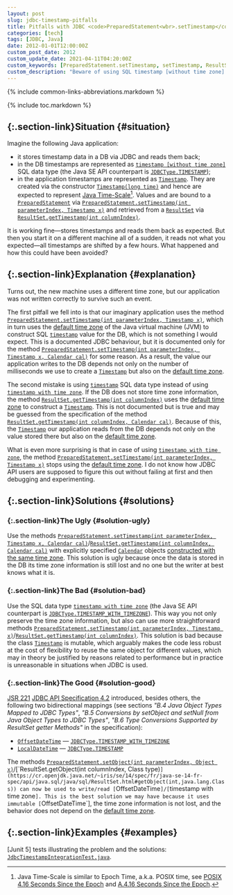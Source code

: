 ```yaml
---
layout: post
slug: jdbc-timestamp-pitfalls
title: Pitfalls with JDBC <code>PreparedStatement<wbr>.setTimestamp</code>/<wbr><code>ResultSet<wbr>.getTimestamp</code>
categories: [tech]
tags: [JDBC, Java]
date: 2012-01-01T12:00:00Z
custom_post_date: 2012
custom_update_date: 2021-04-11T04:20:00Z
custom_keywords: [PreparedStatement.setTimestamp, setTimestamp, ResultSet.getTimestamp, getTimestamp, timestamp, time zone, timezone, timestamp without time zone, timestamp with time zone, OffsetDateTime, LocalDateTime, PreparedStatement.setObject, setObject, ResultSet.getObject, getObject]
custom_description: "Beware of using SQL timestamp [without time zone] as you may not only loose time zone information but also make your application behavior dependent on the machine time zone."
---
```

{% include common-links-abbreviations.markdown %}

[`timestamp with time zone`]: <https://www.postgresql.org/docs/current/datatype-datetime.html>
[default time zone]: <https://cr.openjdk.java.net/~iris/se/14/spec/fr/java-se-14-fr-spec/api/java.base/java/util/TimeZone.html#getDefault()>
[`Timestamp`]: <https://cr.openjdk.java.net/~iris/se/14/spec/fr/java-se-14-fr-spec/api/java.sql/java/sql/Timestamp.html>
[`OffsetDateTime`]: <https://cr.openjdk.java.net/~iris/se/14/spec/fr/java-se-14-fr-spec/api/java.base/java/time/OffsetDateTime.html>
[`JDBCType.TIMESTAMP`]: <https://cr.openjdk.java.net/~iris/se/14/spec/fr/java-se-14-fr-spec/api/java.sql/java/sql/JDBCType.html#TIMESTAMP>
[`JDBCType.TIMESTAMP_WITH_TIMEZONE`]: <https://cr.openjdk.java.net/~iris/se/14/spec/fr/java-se-14-fr-spec/api/java.sql/java/sql/JDBCType.html#TIMESTAMP_WITH_TIMEZONE>
[`PreparedStatement.setTimestamp(int parameterIndex, Timestamp x)`]: <https://cr.openjdk.java.net/~iris/se/14/spec/fr/java-se-14-fr-spec/api/java.sql/java/sql/PreparedStatement.html#setTimestamp(int,java.sql.Timestamp)>
[`PreparedStatement.setTimestamp(int parameterIndex, Timestamp x, Calendar cal)`]: <https://cr.openjdk.java.net/~iris/se/14/spec/fr/java-se-14-fr-spec/api/java.sql/java/sql/PreparedStatement.html#setTimestamp(int,java.sql.Timestamp,java.util.Calendar)>
[`ResultSet.getTimestamp(int columnIndex)`]: <https://cr.openjdk.java.net/~iris/se/14/spec/fr/java-se-14-fr-spec/api/java.sql/java/sql/ResultSet.html#getTimestamp(int)>
[`ResultSet.getTimestamp(int columnIndex, Calendar cal)`]: <https://cr.openjdk.java.net/~iris/se/14/spec/fr/java-se-14-fr-spec/api/java.sql/java/sql/ResultSet.html#getTimestamp(int,java.util.Calendar)>

{% include toc.markdown %}

## [](#situation){:.section-link}Situation {#situation}

Imagine the following Java application:
* it stores timestamp data in a DB via JDBC and reads them back;
* in the DB timestamps are represented as [`timestamp [without time zone]`](https://www.postgresql.org/docs/current/datatype-datetime.html) SQL data type
(the Java SE API counterpart is [`JDBCType.TIMESTAMP`]);
* in the application timestamps are represented as [`Timestamp`].
They are created via the constructor [`Timestamp(long time)`](https://cr.openjdk.java.net/~iris/se/14/spec/fr/java-se-14-fr-spec/api/java.sql/java/sql/Timestamp.html#%3Cinit%3E(long))
and hence are expected to represent [Java Time-Scale](https://cr.openjdk.java.net/~iris/se/14/spec/fr/java-se-14-fr-spec/api/java.base/java/time/Instant.html)[^1].
Values and are bound to a [`PreparedStatement`](https://cr.openjdk.java.net/~iris/se/14/spec/fr/java-se-14-fr-spec/api/java.sql/java/sql/PreparedStatement.html)
via [`PreparedStatement.setTimestamp(int parameterIndex, Timestamp x)`]
and retrieved from a [`ResultSet`](https://cr.openjdk.java.net/~iris/se/14/spec/fr/java-se-14-fr-spec/api/java.sql/java/sql/ResultSet.html)
via [`ResultSet.getTimestamp(int columnIndex)`].

It is working fine&mdash;stores timestamps and reads them back as expected. But then you start it on a different machine all of a sudden,
it reads not what you expected&mdash;all timestamps are shifted by a few hours. What happened and how this could have been avoided?

## [](#explanation){:.section-link}Explanation {#explanation}
Turns out, the new machine uses a different time zone, but our application was not written correctly to survive such an event. 

The first pitfall we fell into is that our imaginary application uses the method
[`PreparedStatement.setTimestamp(int parameterIndex, Timestamp x)`],
which in turn uses the [default time zone] of the Java virtual machine (JVM) to construct SQL [`timestamp`](https://www.postgresql.org/docs/current/datatype-datetime.html) value for the DB,
which is not something I would expect.
This is a documented JDBC behaviour, but it is documented only for the method [`PreparedStatement.setTimestamp(int parameterIndex, Timestamp x, Calendar cal)`] for some reason.
As a result, the value our application writes to the DB depends not only on the number of milliseconds we use to create a [`Timestamp`]
but also on the [default time zone].

The second mistake is using [`timestamp`](https://www.postgresql.org/docs/current/datatype-datetime.html) SQL data type instead of using [`timestamp with time zone`].
If the DB does not store time zone information, the method [`ResultSet.getTimestamp(int columnIndex)`]
uses the [default time zone] to construct a [`Timestamp`]. This is not documented but is true
and may be guessed from the specification of the method [`ResultSet.getTimestamp(int columnIndex, Calendar cal)`].
Because of this, the [`Timestamp`] our application reads from the DB depends not only on the value stored there
but also on the [default time zone].

What is even more surprising is that in case of using [`timestamp with time zone`], the method [`PreparedStatement.setTimestamp(int parameterIndex, Timestamp x)`]
stops using the [default time zone]. I do not know how JDBC API users are supposed to figure this out without failing at first and then debugging and experimenting.

## [](#solutions){:.section-link}Solutions {#solutions}
### [](#solution-ugly){:.section-link}The Ugly {#solution-ugly}
Use the methods [`PreparedStatement.setTimestamp(int parameterIndex, Timestamp x, Calendar cal)`]/[`ResultSet.getTimestamp(int columnIndex, Calendar cal)`]
with explicitly specified [`Calendar`](https://cr.openjdk.java.net/~iris/se/14/spec/fr/java-se-14-fr-spec/api/java.base/java/util/Calendar.html) objects
[constructed with the same time zone](https://cr.openjdk.java.net/~iris/se/14/spec/fr/java-se-14-fr-spec/api/java.base/java/util/Calendar.html#getInstance(java.util.TimeZone)).
This solution is ugly because once the data is stored in the DB its time zone information is still lost and no one but the writer at best knows what it is.

### [](#solution-bad){:.section-link}The Bad {#solution-bad}
Use the SQL data type [`timestamp with time zone`]
(the Java SE API counterpart is [`JDBCType.TIMESTAMP_WITH_TIMEZONE`]).
This way you not only preserve the time zone information, but also can use more straightforward methods
[`PreparedStatement.setTimestamp(int parameterIndex, Timestamp x)`]/[`ResultSet.getTimestamp(int columnIndex)`].
This solution is bad because the class [`Timestamp`] is mutable, which arguably makes the code less robust at the cost of flexibility to reuse the same object
for different values, which may in theory be justified by reasons related to performance but in practice is unreasonable in situations when JDBC is used.

### [](#solution-good){:.section-link}The Good {#solution-good}
[JSR 221](https://jcp.org/en/jsr/detail?id=221) [JDBC API Specification 4.2](https://jcp.org/aboutJava/communityprocess/mrel/jsr221/index2.html)
introduced, besides others, the following two bidirectional mappings
(see sections *"B.4 Java Object Types Mapped to JDBC Types"*,
*"B.5 Conversions by setObject and setNull from Java Object Types to JDBC Types"*,
*"B.6 Type Conversions Supported by ResultSet getter Methods"* in the specification):
* [`OffsetDateTime`] &mdash; [`JDBCType.TIMESTAMP_WITH_TIMEZONE`]
* [`LocalDateTime`](https://cr.openjdk.java.net/~iris/se/14/spec/fr/java-se-14-fr-spec/api/java.base/java/time/LocalDateTime.html) &mdash; [`JDBCType.TIMESTAMP`]

The methods [`PreparedStatement.setObject(int parameterIndex, Object x)`](https://cr.openjdk.java.net/~iris/se/14/spec/fr/java-se-14-fr-spec/api/java.sql/java/sql/PreparedStatement.html#setObject(int,java.lang.Object))/[`ResultSet.getObject(int columnIndex, Class<T> type)`](https://cr.openjdk.java.net/~iris/se/14/spec/fr/java-se-14-fr-spec/api/java.sql/java/sql/ResultSet.html#getObject(int,java.lang.Class))
can now be used to write/read [`OffsetDateTime`]/[`timestamp with time zone`].
This is the best solution we may have because it uses immutable [`OffsetDateTime`],
the time zone information is not lost, and the behavior does not depend on the [default time zone].

## [](#examples){:.section-link}Examples {#examples}
[Junit 5] tests illustrating the problem and the solutions: [`JdbcTimestampIntegrationTest.java`](https://github.com/stIncMale/sandbox/blob/master/examples/src/test/java/stincmale/sandbox/examples/brokentimestamps/JdbcTimestampIntegrationTest.java).

[^1]: Java Time-Scale is similar to Epoch Time, a.k.a. POSIX time,
    see [POSIX](https://pubs.opengroup.org/onlinepubs/9699919799.2018edition/)
    [4.16 Seconds Since the Epoch](https://pubs.opengroup.org/onlinepubs/9699919799.2018edition/basedefs/V1_chap04.html#tag_04_16)
    and [A.4.16 Seconds Since the Epoch](https://pubs.opengroup.org/onlinepubs/9699919799/xrat/V4_xbd_chap04.html#tag_21_04_16).
